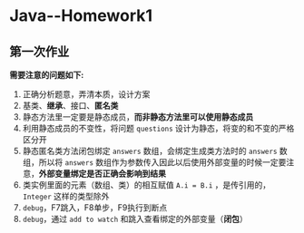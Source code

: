 # Java--Homework1
## 第一次作业
**需要注意的问题如下:**
1. 正确分析题意，弄清本质，设计方案
2. 基类、**继承**、接口、**匿名类**
3. 静态方法里一定要是静态成员，**而非静态方法里可以使用静态成员**
4. 利用静态成员的不变性，将问题 `questions` 设计为静态，将变的和不变的严格区分开
5. 静态匿名类方法闭包绑定 `answers` 数组，会绑定生成类方法时的 `answers` 数组，所以将 `answers` 数组作为参数传入因此以后使用外部变量的时候一定要注意，**外部变量绑定是否正确会影响到结果**
6. 类实例里面的元素（数组、类）的相互赋值 `A.i = B.i` ，是传引用的， `Integer` 这样的类型除外
7. `debug`，F7跳入，F8单步，F9执行到断点
8. `debug`，通过 `add to watch` 和跳入查看绑定的外部变量（**闭包**）
